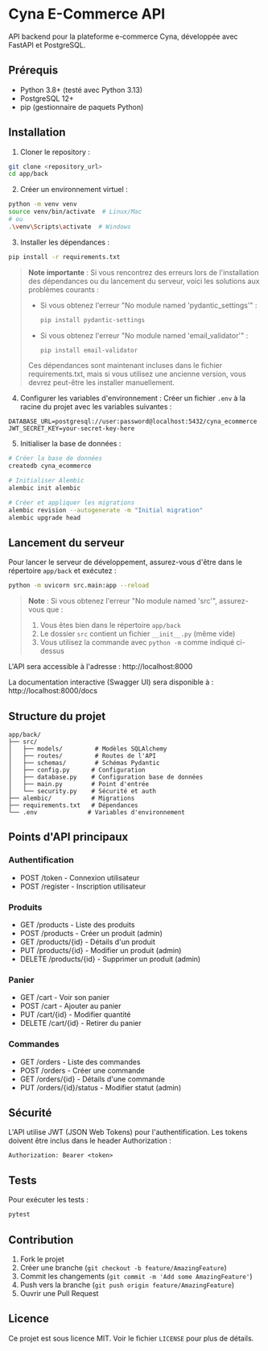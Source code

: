 # Cyna E-Commerce API

API backend pour la plateforme e-commerce Cyna, développée avec FastAPI et PostgreSQL.

## Prérequis

- Python 3.8+ (testé avec Python 3.13)
- PostgreSQL 12+
- pip (gestionnaire de paquets Python)

## Installation

1. Cloner le repository :
```bash
git clone <repository_url>
cd app/back
```

2. Créer un environnement virtuel :
```bash
python -m venv venv
source venv/bin/activate  # Linux/Mac
# ou
.\venv\Scripts\activate  # Windows
```

3. Installer les dépendances :
```bash
pip install -r requirements.txt
```

> **Note importante** : Si vous rencontrez des erreurs lors de l'installation des dépendances ou du lancement du serveur, voici les solutions aux problèmes courants :
> 
> - Si vous obtenez l'erreur "No module named 'pydantic_settings'" :
>   ```bash
>   pip install pydantic-settings
>   ```
> 
> - Si vous obtenez l'erreur "No module named 'email_validator'" :
>   ```bash
>   pip install email-validator
>   ```
> 
> Ces dépendances sont maintenant incluses dans le fichier requirements.txt, mais si vous utilisez une ancienne version, vous devrez peut-être les installer manuellement.

4. Configurer les variables d'environnement :
Créer un fichier `.env` à la racine du projet avec les variables suivantes :
```env
DATABASE_URL=postgresql://user:password@localhost:5432/cyna_ecommerce
JWT_SECRET_KEY=your-secret-key-here
```

5. Initialiser la base de données :
```bash
# Créer la base de données
createdb cyna_ecommerce

# Initialiser Alembic
alembic init alembic

# Créer et appliquer les migrations
alembic revision --autogenerate -m "Initial migration"
alembic upgrade head
```

## Lancement du serveur

Pour lancer le serveur de développement, assurez-vous d'être dans le répertoire `app/back` et exécutez :
```bash
python -m uvicorn src.main:app --reload
```

> **Note** : Si vous obtenez l'erreur "No module named 'src'", assurez-vous que :
> 1. Vous êtes bien dans le répertoire `app/back`
> 2. Le dossier `src` contient un fichier `__init__.py` (même vide)
> 3. Vous utilisez la commande avec `python -m` comme indiqué ci-dessus

L'API sera accessible à l'adresse : http://localhost:8000

La documentation interactive (Swagger UI) sera disponible à : http://localhost:8000/docs

## Structure du projet

```
app/back/
├── src/
│   ├── models/         # Modèles SQLAlchemy
│   ├── routes/         # Routes de l'API
│   ├── schemas/        # Schémas Pydantic
│   ├── config.py      # Configuration
│   ├── database.py    # Configuration base de données
│   ├── main.py        # Point d'entrée
│   └── security.py    # Sécurité et auth
├── alembic/           # Migrations
├── requirements.txt   # Dépendances
└── .env              # Variables d'environnement
```

## Points d'API principaux

### Authentification
- POST /token - Connexion utilisateur
- POST /register - Inscription utilisateur

### Produits
- GET /products - Liste des produits
- POST /products - Créer un produit (admin)
- GET /products/{id} - Détails d'un produit
- PUT /products/{id} - Modifier un produit (admin)
- DELETE /products/{id} - Supprimer un produit (admin)

### Panier
- GET /cart - Voir son panier
- POST /cart - Ajouter au panier
- PUT /cart/{id} - Modifier quantité
- DELETE /cart/{id} - Retirer du panier

### Commandes
- GET /orders - Liste des commandes
- POST /orders - Créer une commande
- GET /orders/{id} - Détails d'une commande
- PUT /orders/{id}/status - Modifier statut (admin)

## Sécurité

L'API utilise JWT (JSON Web Tokens) pour l'authentification. Les tokens doivent être inclus dans le header Authorization :
```
Authorization: Bearer <token>
```

## Tests

Pour exécuter les tests :
```bash
pytest
```

## Contribution

1. Fork le projet
2. Créer une branche (`git checkout -b feature/AmazingFeature`)
3. Commit les changements (`git commit -m 'Add some AmazingFeature'`)
4. Push vers la branche (`git push origin feature/AmazingFeature`)
5. Ouvrir une Pull Request

## Licence

Ce projet est sous licence MIT. Voir le fichier `LICENSE` pour plus de détails. 